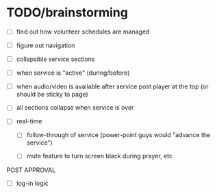 # TODO/brainstorming

- [ ] find out how volunteer schedules are managed
- [ ] figure out navigation
- [ ] collapsible service sections
- [ ] when service is "active" (during/before)
- [ ] when audio/video is available after service post player at the top (or should be sticky to page)
- [ ] all sections collapse when service is over

- [ ] real-time
  - [ ] follow-through of service (power-point guys would "advance the service")
  - [ ] mute feature to turn screen black during prayer, etc


POST APPROVAL
- [ ] log-in logic
